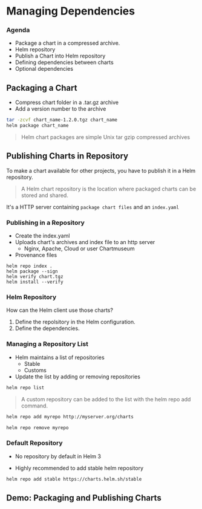 # Managing Dependencies

### Agenda

* Package a chart in a compressed archive.
* Helm repository
* Publish a Chart into Helm repository
* Defining dependencies between charts
* Optional dependencies

## Packaging a Chart

- Compress chart folder in a .tar.gz archive
- Add a version number to the archive

```bash
tar -zcvf chart_name-1.2.0.tgz chart_name
helm package chart_name
```

> Helm chart packages are simple Unix tar gzip compressed archives

## Publishing Charts in Repository

To make a chart available for other projects, you have to publish it in a Helm repository.

> A Helm chart repository is the location where packaged charts can be stored and shared.

It's a HTTP server containing `package chart files` and an `index.yaml`

### Publishing in a Repository

* Create the index.yaml
* Uploads chart's archives and index file to an http server
    - Nginx, Apache, Cloud or user Chartmuseum
* Provenance files

```
helm repo index .
helm package --sign
helm verify chart.tgz
helm install --verify
```

### Helm Repository

How can the Helm client use those charts?

1. Define the repolsitory in the Helm configuration.
2. Define the dependencies.

### Managing a Repository List

* Helm maintains a list of repositories
    - Stable
    - Customs
* Update the list by adding or removing repositories

```bash
helm repo list
```

> A custom repository can be added to the list with the helm repo add command.

```bash
helm repo add myrepo http://myserver.org/charts

helm repo remove myrepo
```

### Default Repository

* No repository by default in Helm 3

* Highly recommended to add stable helm repository

```bash
helm repo add stable https://charts.helm.sh/stable
```

## Demo: Packaging and Publishing Charts